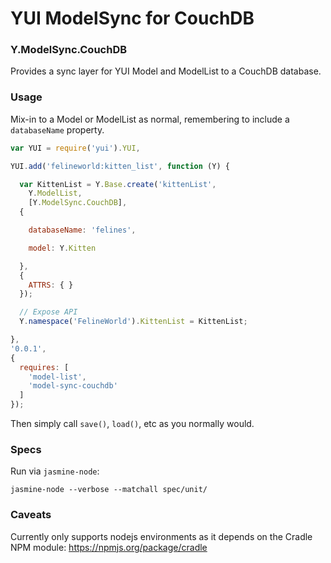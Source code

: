 # YUI ModelSync for CouchDB

### Y.ModelSync.CouchDB

Provides a sync layer for YUI Model and ModelList to a CouchDB database.

### Usage

Mix-in to a Model or ModelList as normal, remembering to include a `databaseName` property.

```javascript
var YUI = require('yui').YUI,

YUI.add('felineworld:kitten_list', function (Y) {

  var KittenList = Y.Base.create('kittenList',
    Y.ModelList,
    [Y.ModelSync.CouchDB],
  {

    databaseName: 'felines',

    model: Y.Kitten

  },
  {
    ATTRS: { }
  });

  // Expose API
  Y.namespace('FelineWorld').KittenList = KittenList;

},
'0.0.1',
{
  requires: [
    'model-list',
    'model-sync-couchdb'
  ]
});
```

Then simply call `save()`, `load()`, etc as you normally would.

### Specs

Run via `jasmine-node`:

    jasmine-node --verbose --matchall spec/unit/

### Caveats

Currently only supports nodejs environments as it depends on the Cradle NPM module: https://npmjs.org/package/cradle

